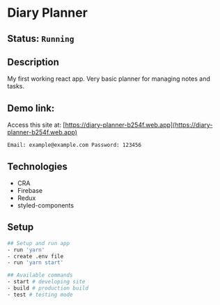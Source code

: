 # Diary Planner

## Status: ````Running````

## Description
My first working react app. Very basic planner for managing notes and tasks.

## Demo link:
Access this site at: [https://diary-planner-b254f.web.app](https://diary-planner-b254f.web.app)
```
Email: example@example.com Password: 123456
```

## Technologies
- CRA
- Firebase
- Redux
- styled-components

## Setup 
```bash
## Setup and run app
- run 'yarn'
- create .env file
- run 'yarn start'

## Available commands
- start # developing site
- build # production build
- test # testing mode
```


